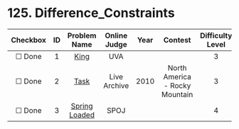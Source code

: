 # 125. Difference_Constraints


| Checkbox | ID | Problem Name|Online Judge|Year|Contest|Difficulty Level|
|:---:|:---:|:---:|:---:|:---:|:---:|:---:|
|&#9744; Done|1|[King](https://uva.onlinejudge.org/index.php?option=onlinejudge&page=show_problem&problem=456)|UVA|||3|
|&#9744; Done|2|[Task](https://icpcarchive.ecs.baylor.edu/index.php?option=onlinejudge&page=show_problem&problem=2886)|Live Archive|2010|North America - Rocky Mountain|3|
|&#9744; Done|3|[Spring Loaded](http://www.spoj.com/problems/SPRING/)|SPOJ|||4|
